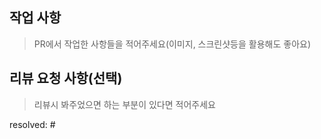 ## 작업 사항

> PR에서 작업한 사항들을 적어주세요(이미지, 스크린샷등을 활용해도 좋아요)

## 리뷰 요청 사항(선택)

> 리뷰시 봐주었으면 하는 부분이 있다면 적어주세요

resolved: #

